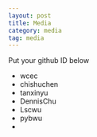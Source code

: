 ```yaml
---
layout: post 
title: Media 
category: media
tag: media
---
```


Put your github ID below

 * wcec
 * chishuchen 
 * tanxinyu
 * DennisChu
 * Lscwu
 * pybwu
 * 
